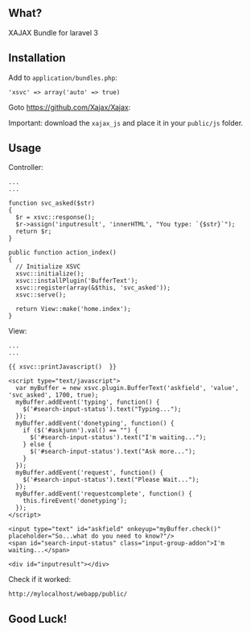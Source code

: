 What?
---

XAJAX Bundle for laravel 3


Installation
---

Add to `application/bundles.php`:

`'xsvc' => array('auto' => true)`

Goto https://github.com/Xajax/Xajax:

Important: download the `xajax_js` and place it in your `public/js` folder.


Usage
---

Controller:

    ...
    ...
  
    function svc_asked($str) 
    {
      $r = xsvc::response();
      $r->assign('inputresult', 'innerHTML', "You type: `{$str}`");
      return $r;
    }

    public function action_index()
    {
      // Initialize XSVC
      xsvc::initialize();
      xsvc::installPlugin('BufferText');
      xsvc::register(array(&$this, 'svc_asked'));
      xsvc::serve();

      return View::make('home.index');
    }


View:

    ...
    ...
  
    {{ xsvc::printJavascript()  }}
  
    <script type="text/javascript">
      var myBuffer = new xsvc.plugin.BufferText('askfield', 'value', 'svc_asked', 1700, true);
      myBuffer.addEvent('typing', function() { 
        $('#search-input-status').text("Typing...");
      });
      myBuffer.addEvent('donetyping', function() { 
        if ($('#askjunn').val() == "") {
          $('#search-input-status').text("I'm waiting...");
        } else {
          $('#search-input-status').text("Ask more...");
        }
      });
      myBuffer.addEvent('request', function() { 
        $('#search-input-status').text("Please Wait...");
      });
      myBuffer.addEvent('requestcomplete', function() { 
        this.fireEvent('donetyping');
      });
    </script>
  
    <input type="text" id="askfield" onkeyup="myBuffer.check()" placeholder="So...what do you need to know?"/>
    <span id="search-input-status" class="input-group-addon">I'm waiting...</span>
  
    <div id="inputresult"></div>  
  
Check if it worked:

    http://mylocalhost/webapp/public/


Good Luck!
-----

